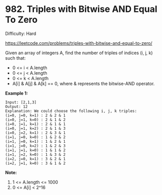 # 982. Triples with Bitwise AND Equal To Zero

Difficulty: Hard

https://leetcode.com/problems/triples-with-bitwise-and-equal-to-zero/

Given an array of integers A, find the number of triples of indices (i, j, k) such that:

* 0 <= i < A.length
* 0 <= j < A.length
* 0 <= k < A.length
* A[i] & A[j] & A[k] == 0, where & represents the bitwise-AND operator.

**Example 1:**
```
Input: [2,1,3]
Output: 12
Explanation: We could choose the following i, j, k triples:
(i=0, j=0, k=1) : 2 & 2 & 1
(i=0, j=1, k=0) : 2 & 1 & 2
(i=0, j=1, k=1) : 2 & 1 & 1
(i=0, j=1, k=2) : 2 & 1 & 3
(i=0, j=2, k=1) : 2 & 3 & 1
(i=1, j=0, k=0) : 1 & 2 & 2
(i=1, j=0, k=1) : 1 & 2 & 1
(i=1, j=0, k=2) : 1 & 2 & 3
(i=1, j=1, k=0) : 1 & 1 & 2
(i=1, j=2, k=0) : 1 & 3 & 2
(i=2, j=0, k=1) : 3 & 2 & 1
(i=2, j=1, k=0) : 3 & 1 & 2  
```

**Note:**

1. 1 <= A.length <= 1000
2. 0 <= A[i] < 2^16
